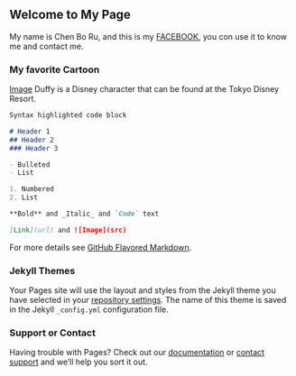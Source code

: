 ## Welcome to My Page

My name is Chen Bo Ru, and this is my [FACEBOOK](https://www.facebook.com/profile.php?id=100002423137490&ref=bookmarks), you con use it to know me and contact me.

### My favorite Cartoon
[Image](https://secure.parksandresorts.wdpromedia.com/media/disneyparks/blog/wp-content/uploads/2010/09/db309309LARGE.jpg)
Duffy is a Disney character that can be found at the Tokyo Disney Resort.

```markdown
Syntax highlighted code block

# Header 1
## Header 2
### Header 3

- Bulleted
- List

1. Numbered
2. List

**Bold** and _Italic_ and `Code` text

[Link](url) and ![Image](src)
```

For more details see [GitHub Flavored Markdown](https://guides.github.com/features/mastering-markdown/).

### Jekyll Themes

Your Pages site will use the layout and styles from the Jekyll theme you have selected in your [repository settings](https://github.com/Chenboru0508/Chenboru0508/settings). The name of this theme is saved in the Jekyll `_config.yml` configuration file.

### Support or Contact

Having trouble with Pages? Check out our [documentation](https://help.github.com/categories/github-pages-basics/) or [contact support](https://github.com/contact) and we’ll help you sort it out.
